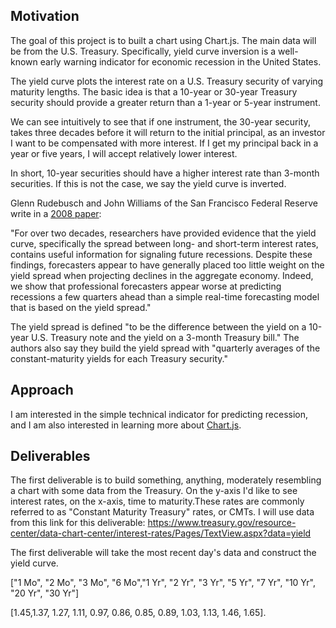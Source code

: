 ## Motivation

The goal of this project is to built a chart using Chart.js. The main data will be from the U.S. Treasury. Specifically, yield curve inversion is a well-known early warning indicator for economic recession in the United States.

The yield curve plots the interest rate on a U.S. Treasury security of varying maturity lengths. The basic idea is that a 10-year or 30-year Treasury security should provide a greater return than a 1-year or 5-year instrument.

We can see intuitively to see that if one instrument, the 30-year security, takes three decades before it will return to the initial principal, as an investor I want to be compensated with more interest. If I get my principal back in a year or five years, I will accept relatively lower interest.

In short, 10-year securities should have a higher interest rate than 3-month securities. If this is not the case, we say the yield curve is inverted.

Glenn Rudebusch and John Williams of the San Francisco Federal Reserve write in a [2008 paper](https://www.frbsf.org/economic-research/files/wp07-16bk.pdf):

"For over two decades, researchers have provided evidence that the yield curve, specifically the spread between long- and short-term interest rates, contains useful information for signaling future recessions. Despite these findings, forecasters appear to have generally placed too little weight on the yield spread when projecting declines in the aggregate economy. Indeed, we show that professional forecasters appear worse at predicting recessions a few quarters ahead than a simple real-time forecasting model that is based on the yield spread."

The yield spread is defined "to be the difference between the yield on a 10-year U.S. Treasury note and the yield on a 3-month Treasury bill." The authors also say they build the yield spread with "quarterly averages of the constant-maturity yields for each Treasury security."



## Approach

I am interested in the simple technical indicator for predicting recession, and I am also interested in learning more about [Chart.js](https://www.chartjs.org/).

## Deliverables

The first deliverable is to build something, anything, moderately resembling a chart with some data from the Treasury. On the y-axis I'd like to see interest rates, on the x-axis, time to maturity.These rates are commonly referred to as "Constant Maturity Treasury" rates, or CMTs. I will use data from this link for this deliverable: https://www.treasury.gov/resource-center/data-chart-center/interest-rates/Pages/TextView.aspx?data=yield

The first deliverable will take the most recent day's data and construct the yield curve.

["1 Mo", "2 Mo", "3 Mo", "6 Mo","1 Yr", "2 Yr", "3 Yr", "5 Yr", "7 Yr", "10 Yr", "20 Yr", "30 Yr"]

[1.45,1.37, 1.27, 1.11, 0.97, 0.86, 0.85, 0.89, 1.03, 1.13, 1.46, 1.65].
